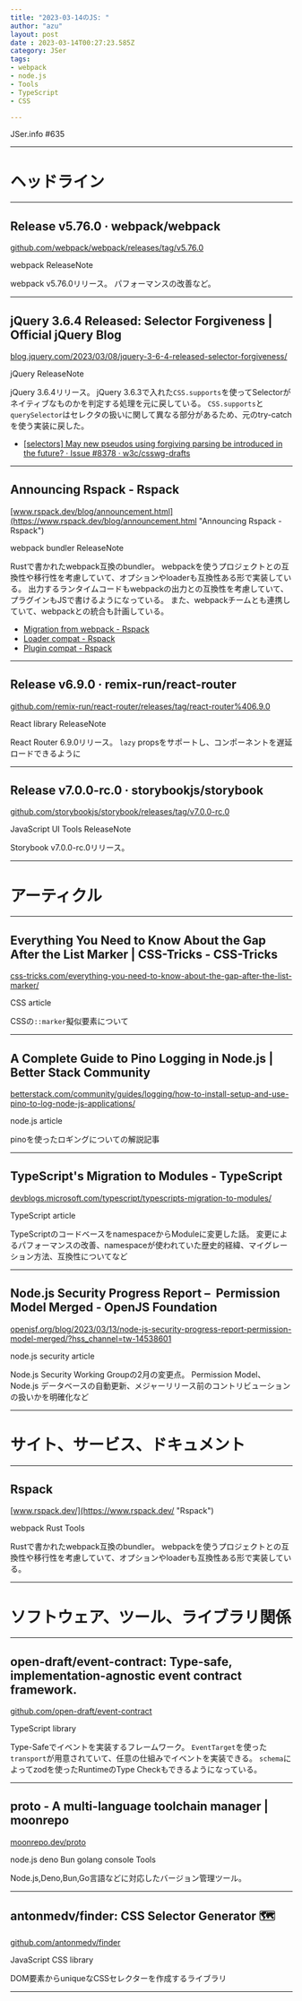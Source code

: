 ```yaml
---
title: "2023-03-14のJS: "
author: "azu"
layout: post
date : 2023-03-14T00:27:23.585Z
category: JSer
tags:
- webpack
- node.js
- Tools
- TypeScript
- CSS

---
```


JSer.info #635

----

<h1 class="site-genre">ヘッドライン</h1>

----

## Release v5.76.0 · webpack/webpack
[github.com/webpack/webpack/releases/tag/v5.76.0](https://github.com/webpack/webpack/releases/tag/v5.76.0 "Release v5.76.0 · webpack/webpack")
<p class="jser-tags jser-tag-icon"><span class="jser-tag">webpack</span> <span class="jser-tag">ReleaseNote</span></p>

webpack v5.76.0リリース。
パフォーマンスの改善など。


----

## jQuery 3.6.4 Released: Selector Forgiveness | Official jQuery Blog
[blog.jquery.com/2023/03/08/jquery-3-6-4-released-selector-forgiveness/](https://blog.jquery.com/2023/03/08/jquery-3-6-4-released-selector-forgiveness/ "jQuery 3.6.4 Released: Selector Forgiveness | Official jQuery Blog")
<p class="jser-tags jser-tag-icon"><span class="jser-tag">jQuery</span> <span class="jser-tag">ReleaseNote</span></p>

jQuery 3.6.4リリース。
jQuery 3.6.3で入れた`CSS.supports`を使ってSelectorがネイティブなものかを判定する処理を元に戻している。
`CSS.supports`と`querySelector`はセレクタの扱いに関して異なる部分があるため、元のtry-catchを使う実装に戻した。

- [\[selectors\] May new pseudos using forgiving parsing be introduced in the future? · Issue #8378 · w3c/csswg-drafts](https://github.com/w3c/csswg-drafts/issues/8378 "\[selectors\] May new pseudos using forgiving parsing be introduced in the future? · Issue #8378 · w3c/csswg-drafts")

----

## Announcing Rspack - Rspack
[www.rspack.dev/blog/announcement.html](https://www.rspack.dev/blog/announcement.html "Announcing Rspack - Rspack")
<p class="jser-tags jser-tag-icon"><span class="jser-tag">webpack</span> <span class="jser-tag">bundler</span> <span class="jser-tag">ReleaseNote</span></p>

Rustで書かれたwebpack互換のbundler。
webpackを使うプロジェクトとの互換性や移行性を考慮していて、オプションやloaderも互換性ある形で実装している。
出力するランタイムコードもwebpackの出力との互換性を考慮していて、プラグインもJSで書けるようになっている。
また、webpackチームとも連携していて、webpackとの統合も計画している。

- [Migration from webpack - Rspack](https://www.rspack.dev/guide/migrate-from-webpack.html "Migration from webpack - Rspack")
- [Loader compat - Rspack](https://www.rspack.dev/guide/loader-compat.html "Loader compat - Rspack")
- [Plugin compat - Rspack](https://www.rspack.dev/guide/plugin-compat.html "Plugin compat - Rspack")

----

## Release v6.9.0 · remix-run/react-router
[github.com/remix-run/react-router/releases/tag/react-router%406.9.0](https://github.com/remix-run/react-router/releases/tag/react-router%406.9.0 "Release v6.9.0 · remix-run/react-router")
<p class="jser-tags jser-tag-icon"><span class="jser-tag">React</span> <span class="jser-tag">library</span> <span class="jser-tag">ReleaseNote</span></p>

React Router 6.9.0リリース。
`lazy` propsをサポートし、コンポーネントを遅延ロードできるように


----

## Release v7.0.0-rc.0 · storybookjs/storybook
[github.com/storybookjs/storybook/releases/tag/v7.0.0-rc.0](https://github.com/storybookjs/storybook/releases/tag/v7.0.0-rc.0 "Release v7.0.0-rc.0 · storybookjs/storybook")
<p class="jser-tags jser-tag-icon"><span class="jser-tag">JavaScript</span> <span class="jser-tag">UI</span> <span class="jser-tag">Tools</span> <span class="jser-tag">ReleaseNote</span></p>

Storybook v7.0.0-rc.0リリース。


----
<h1 class="site-genre">アーティクル</h1>

----

## Everything You Need to Know About the Gap After the List Marker | CSS-Tricks - CSS-Tricks
[css-tricks.com/everything-you-need-to-know-about-the-gap-after-the-list-marker/](https://css-tricks.com/everything-you-need-to-know-about-the-gap-after-the-list-marker/ "Everything You Need to Know About the Gap After the List Marker | CSS-Tricks - CSS-Tricks")
<p class="jser-tags jser-tag-icon"><span class="jser-tag">CSS</span> <span class="jser-tag">article</span></p>

CSSの`::marker`擬似要素について


----

## A Complete Guide to Pino Logging in Node.js | Better Stack Community
[betterstack.com/community/guides/logging/how-to-install-setup-and-use-pino-to-log-node-js-applications/](https://betterstack.com/community/guides/logging/how-to-install-setup-and-use-pino-to-log-node-js-applications/ "A Complete Guide to Pino Logging in Node.js | Better Stack Community")
<p class="jser-tags jser-tag-icon"><span class="jser-tag">node.js</span> <span class="jser-tag">article</span></p>

pinoを使ったロギングについての解説記事


----

## TypeScript&#039;s Migration to Modules - TypeScript
[devblogs.microsoft.com/typescript/typescripts-migration-to-modules/](https://devblogs.microsoft.com/typescript/typescripts-migration-to-modules/ "TypeScript&#039;s Migration to Modules - TypeScript")
<p class="jser-tags jser-tag-icon"><span class="jser-tag">TypeScript</span> <span class="jser-tag">article</span></p>

TypeScriptのコードベースをnamespaceからModuleに変更した話。
変更によるパフォーマンスの改善、namespaceが使われていた歴史的経緯、マイグレーション方法、互換性についてなど


----

## Node.js Security Progress Report –  Permission Model Merged - OpenJS Foundation
[openjsf.org/blog/2023/03/13/node-js-security-progress-report-permission-model-merged/?hss\_channel&#x3D;tw-14538601](https://openjsf.org/blog/2023/03/13/node-js-security-progress-report-permission-model-merged/?hss_channel=tw-14538601 "Node.js Security Progress Report –  Permission Model Merged - OpenJS Foundation")
<p class="jser-tags jser-tag-icon"><span class="jser-tag">node.js</span> <span class="jser-tag">security</span> <span class="jser-tag">article</span></p>

Node.js Security Working Groupの2月の変更点。
Permission Model、Node.js データベースの自動更新、メジャーリリース前のコントリビューションの扱いかを明確化など


----
<h1 class="site-genre">サイト、サービス、ドキュメント</h1>

----

## Rspack
[www.rspack.dev/](https://www.rspack.dev/ "Rspack")
<p class="jser-tags jser-tag-icon"><span class="jser-tag">webpack</span> <span class="jser-tag">Rust</span> <span class="jser-tag">Tools</span></p>

Rustで書かれたwebpack互換のbundler。
webpackを使うプロジェクトとの互換性や移行性を考慮していて、オプションやloaderも互換性ある形で実装している。


----
<h1 class="site-genre">ソフトウェア、ツール、ライブラリ関係</h1>

----

## open-draft/event-contract: Type-safe, implementation-agnostic event contract framework.
[github.com/open-draft/event-contract](https://github.com/open-draft/event-contract "open-draft/event-contract: Type-safe, implementation-agnostic event contract framework.")
<p class="jser-tags jser-tag-icon"><span class="jser-tag">TypeScript</span> <span class="jser-tag">library</span></p>

Type-Safeでイベントを実装するフレームワーク。
`EventTarget`を使った`transport`が用意されていて、任意の仕組みでイベントを実装できる。
`schema`によってzodを使ったRuntimeのType Checkもできるようになっている。


----

## proto - A multi-language toolchain manager | moonrepo
[moonrepo.dev/proto](https://moonrepo.dev/proto "proto - A multi-language toolchain manager | moonrepo")
<p class="jser-tags jser-tag-icon"><span class="jser-tag">node.js</span> <span class="jser-tag">deno</span> <span class="jser-tag">Bun</span> <span class="jser-tag">golang</span> <span class="jser-tag">console</span> <span class="jser-tag">Tools</span></p>

Node.js,Deno,Bun,Go言語などに対応したバージョン管理ツール。


----

## antonmedv/finder: CSS Selector Generator 🗺
[github.com/antonmedv/finder](https://github.com/antonmedv/finder "antonmedv/finder: CSS Selector Generator 🗺")
<p class="jser-tags jser-tag-icon"><span class="jser-tag">JavaScript</span> <span class="jser-tag">CSS</span> <span class="jser-tag">library</span></p>

DOM要素からuniqueなCSSセレクターを作成するライブラリ


----
